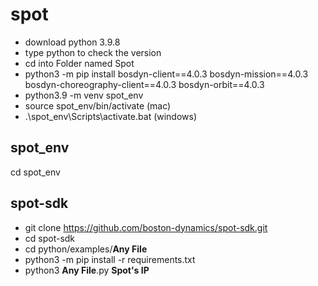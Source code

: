 # spot
* download python 3.9.8
* type python to check the version
* cd into Folder named Spot
* python3 -m pip install bosdyn-client==4.0.3 bosdyn-mission==4.0.3 bosdyn-choreography-client==4.0.3 bosdyn-orbit==4.0.3
* python3.9 -m venv spot_env
* source spot_env/bin/activate (mac)
* .\spot_env\Scripts\activate.bat (windows)

## spot_env
cd spot_env

## spot-sdk
* git clone https://github.com/boston-dynamics/spot-sdk.git
* cd spot-sdk
* cd python/examples/**Any File**
* python3 -m pip install -r requirements.txt
* python3 **Any File**.py **Spot's IP**
